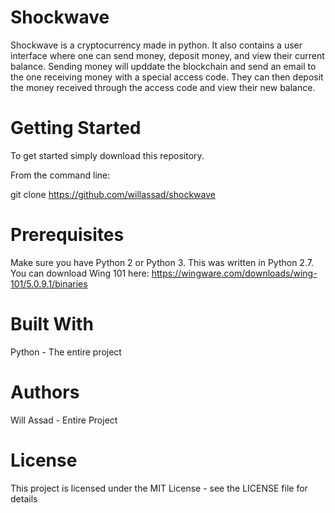# Shockwave
Shockwave is a cryptocurrency made in python. It also contains a user interface where one can send money, deposit money, and view their current balance. Sending money will upddate the blockchain and send an email to the one receiving money with a special access code. They can then deposit the money received through the access code and view their new balance.

# Getting Started
To get started simply download this repository.

From the command line:

git clone https://github.com/willassad/shockwave


# Prerequisites
Make sure you have Python 2 or Python 3. This was written in Python 2.7. You can download Wing 101 here: https://wingware.com/downloads/wing-101/5.0.9.1/binaries

# Built With
Python - The entire project

# Authors
Will Assad - Entire Project

# License
This project is licensed under the MIT License - see the LICENSE file for details
